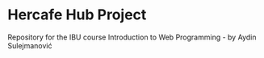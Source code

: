 # Hercafe Hub Project

Repository for the IBU course Introduction to Web Programming - by Aydin Sulejmanović
